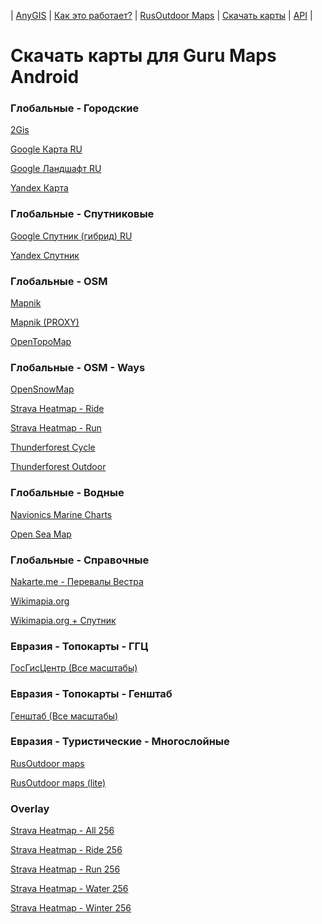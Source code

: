 | [AnyGIS][01] | [Как это работает?][02] | [RusOutdoor Maps][03] | [Скачать карты][04] | [API][05] |


[01]: http://www.anygis.ru/index
[02]: http://www.anygis.ru/Web/Html/Description_ru
[03]: http://www.anygis.ru/Web/Html/RusOutdoor_ru
[04]: http://www.anygis.ru/Web/Html/DownloadPage_ru
[05]: http://www.anygis.ru/Web/Html/Api_ru
# Скачать карты для Guru Maps Android


### Глобальные - Городские
[2Gis](http://anygis.ru/server/download/galileo_ru/Global-City-2gis.ms "Скачать эту карту")

[Google Карта RU](http://anygis.ru/server/download/galileo_ru/Global-City-Google_map_ru.ms "Скачать эту карту")

[Google Ландшафт RU](http://anygis.ru/server/download/galileo_ru/Global-City-Google_terrain_ru.ms "Скачать эту карту")

[Yandex Карта](http://anygis.ru/server/download/galileo_ru/Global-City-Yandex_map.ms "Скачать эту карту")



### Глобальные - Спутниковые
[Google Спутник (гибрид) RU](http://anygis.ru/server/download/galileo_ru/Global-Satellites-Google_with_labels_ru.ms "Скачать эту карту")

[Yandex Спутник](http://anygis.ru/server/download/galileo_ru/Global-Satellites-Yandex.ms "Скачать эту карту")



### Глобальные - OSM
[Mapnik](http://anygis.ru/server/download/galileo_ru/Global-OSM-Mapnik.ms "Скачать эту карту")

[Mapnik (PROXY)](http://anygis.ru/server/download/galileo_ru/Global-OSM-Mapnik_Proxy.ms "Скачать эту карту")

[OpenTopoMap](http://anygis.ru/server/download/galileo_ru/Global-OSM-OpenTopoMap.ms "Скачать эту карту")



### Глобальные - OSM - Ways
[OpenSnowMap](http://anygis.ru/server/download/galileo_ru/Global-OSM-Ways-OpenSnowMap.ms "Скачать эту карту")

[Strava Heatmap - Ride](http://anygis.ru/server/download/galileo_ru/Global-OSM-Ways-Strava_Ride.ms "Скачать эту карту")

[Strava Heatmap - Run](http://anygis.ru/server/download/galileo_ru/Global-OSM-Ways-Strava_Run.ms "Скачать эту карту")

[Thunderforest Cycle](http://anygis.ru/server/download/galileo_ru/Global-OSM-Ways-Thunderforest_Cycle.ms "Скачать эту карту")

[Thunderforest Outdoor](http://anygis.ru/server/download/galileo_ru/Global-OSM-Ways-Thunderforest_Outdoor.ms "Скачать эту карту")



### Глобальные - Водные
[Navionics Marine Charts](http://anygis.ru/server/download/galileo_ru/Global-Water-Navionics_Marine_Charts.ms "Скачать эту карту")

[Open Sea Map](http://anygis.ru/server/download/galileo_ru/Global-Water-OpenSeaMap.ms "Скачать эту карту")



### Глобальные - Справочные
[Nakarte.me - Перевалы Вестра](http://anygis.ru/server/download/galileo_ru/Global-Info-Westra_Passes.ms "Скачать эту карту")

[Wikimapia.org](http://anygis.ru/server/download/galileo_ru/Global-Info-Wikimapia.ms "Скачать эту карту")

[Wikimapia.org + Спутник](http://anygis.ru/server/download/galileo_ru/Global-Info-Wikimapia_satellite.ms "Скачать эту карту")



### Евразия - Топокарты - ГГЦ
[ГосГисЦентр (Все масштабы)](http://anygis.ru/server/download/galileo_ru/Eurasia-Topo-GGC-All.ms "Скачать эту карту")



### Евразия - Топокарты - Генштаб
[Генштаб (Все масштабы)](http://anygis.ru/server/download/galileo_ru/Eurasia-Topo-Genshtab-All.ms "Скачать эту карту")



### Евразия - Туристические - Многослойные
[RusOutdoor maps](http://anygis.ru/server/download/galileo_ru/Eurasia-Hiking-Multylayer-RusOutdoorMaps.ms "Скачать эту карту")

[RusOutdoor maps (lite)](http://anygis.ru/server/download/galileo_ru/Eurasia-Hiking-Multylayer-RusOutdoorMaps_lite.ms "Скачать эту карту")



### Overlay
[Strava Heatmap - All 256](http://anygis.ru/server/download/galileo_ru/Overlay-Strava_All_SD.ms "Скачать эту карту")

[Strava Heatmap - Ride 256](http://anygis.ru/server/download/galileo_ru/Overlay-Strava_Ride_SD.ms "Скачать эту карту")

[Strava Heatmap - Run 256](http://anygis.ru/server/download/galileo_ru/Overlay-Strava_Run_SD.ms "Скачать эту карту")

[Strava Heatmap - Water 256](http://anygis.ru/server/download/galileo_ru/Overlay-Strava_Water_SD.ms "Скачать эту карту")

[Strava Heatmap - Winter 256](http://anygis.ru/server/download/galileo_ru/Overlay-Strava_Winter_SD.ms "Скачать эту карту")

